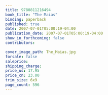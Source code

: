 ```yaml
---
title: 9780811216494
book_title: "The Maias"
binding: paperback
published: true
date: 2007-07-01T05:00:19-04:00
publication_date: 2007-07-01T05:00:19-04:00
show_in_forthcoming: false
contributors:

cover_image_path: The_Maias.jpg
forsale: false
saleprice:
shipping_charge:
price_us: 17.95
price_cn: 23.00
trim_size: 6x9
page_count: 596
---
```


